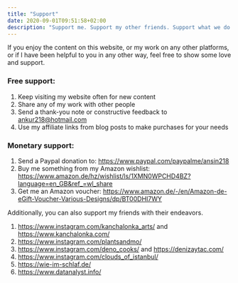 ```yaml
---
title: "Support"
date: 2020-09-01T09:51:58+02:00
description: "Support me. Support my other friends. Support what we do."
---
```


If you enjoy the content on this website, or my work on any other platforms, or if I have been helpful to you in any other way, feel free to show some love and support.

### Free support:

1. Keep visiting my website often for new content
2. Share any of my work with other people
3. Send a thank-you note or constructive feedback to ankur218@hotmail.com
4. Use my affiliate links from blog posts to make purchases for your needs

### Monetary support:

1. Send a Paypal donation to: https://www.paypal.com/paypalme/ansin218
2. Buy me something from my Amazon wishlist: https://www.amazon.de/hz/wishlist/ls/1XMN0WPCHD4BZ?language=en_GB&ref_=wl_share
3. Get me an Amazon voucher: https://www.amazon.de/-/en/Amazon-de-eGift-Voucher-Various-Designs/dp/BT00DHI7WY

Additionally, you can also support my friends with their endeavors.

1. https://www.instagram.com/kanchalonka_arts/ and https://www.kanchalonka.com/ 
2. https://www.instagram.com/plantsandmo/
3. https://www.instagram.com/deno_cooks/ and https://denizaytac.com/
4. https://www.instagram.com/clouds_of_istanbul/
5. https://wie-im-schlaf.de/
6. https://www.datanalyst.info/
